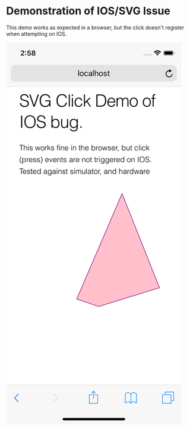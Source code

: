 # Demonstration of IOS/SVG Issue

This demo works as expected in a browser, but the click doesn't register when attempting on IOS.


![ios screen](./ios_screen.png)
